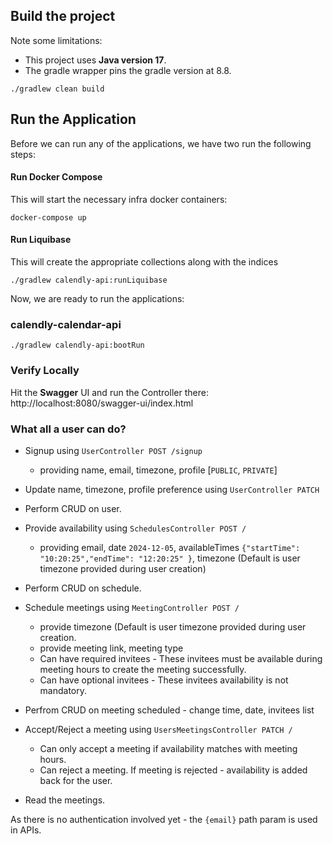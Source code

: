 ## Build the project

Note some limitations:

- This project uses **Java version 17**.
- The gradle wrapper pins the gradle version at 8.8.

```./gradlew clean build```

## Run the Application

Before we can run any of the applications, we have two run the following steps:

#### Run Docker Compose

This will start the necessary infra docker containers:

```docker-compose up```

#### Run Liquibase

This will create the appropriate collections along with the indices

```./gradlew calendly-api:runLiquibase```

Now, we are ready to run the applications:

### calendly-calendar-api

```./gradlew calendly-api:bootRun```

### Verify Locally

Hit the **Swagger** UI and run the Controller there: http://localhost:8080/swagger-ui/index.html


### What all a user can do?

- Signup using `UserController POST /signup` 
  - providing name, email, timezone, profile [`PUBLIC`, `PRIVATE`]

- Update name, timezone, profile preference using `UserController PATCH`


- Perform CRUD on user.


- Provide availability using `SchedulesController POST /`
  - providing email, date `2024-12-05`, availableTimes `{"startTime": "10:20:25","endTime": "12:20:25" }`, timezone (Default is user timezone provided during user creation)


- Perform CRUD on schedule.


- Schedule meetings using `MeetingController POST /`
  - provide timezone (Default is user timezone provided during user creation.
  - provide meeting link, meeting type
  - Can have required invitees - These invitees must be available during meeting hours to create the meeting successfully.
  - Can have optional invitees - These invitees availability is not mandatory.


- Perfrom CRUD on meeting scheduled - change time, date, invitees list


- Accept/Reject a meeting using `UsersMeetingsController PATCH /`
  - Can only accept a meeting if availability matches with meeting hours.
  - Can reject a meeting. If meeting is rejected - availability is added back for the user.
  

- Read the meetings.

As there is no authentication involved yet - the `{email}` path param is used in APIs.